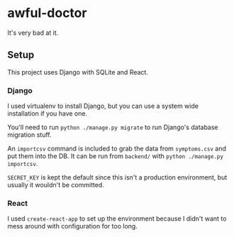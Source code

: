 # awful-doctor

It's very bad at it.

## Setup

This project uses Django with SQLite and React.

### Django

I used virtualenv to install Django, but you can use a system wide installation if you have one.

You'll need to run `python ./manage.py migrate` to run Django's database migration stuff.

An `importcsv` command is included to grab the data from `symptoms.csv` and put them into the DB. It can be run from `backend/` with `python ./manage.py importcsv`.

`SECRET_KEY` is kept the default since this isn't a production environment, but usually it wouldn't be committed.


### React

I used `create-react-app` to set up the environment because I didn't want to mess around with configuration for too long.
